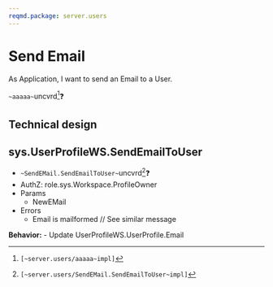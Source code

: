 ```yaml
---
reqmd.package: server.users
---
```

# Send Email

As Application, I want to send an Email to a User.

`~aaaaa~`uncvrd[^~aaaaa~]❓

## Technical design

## sys.UserProfileWS.SendEmailToUser

- `~SendEMail.SendEmailToUser~`uncvrd[^~SendEMail.SendEmailToUser~]❓
- AuthZ: role.sys.Workspace.ProfileOwner
- Params
  - NewEMail
- Errors
  - Email is mailformed // See similar message

**Behavior:**
    - Update UserProfileWS.UserProfile.Email

[^~SendEMail.SendEmailToUser~]: `[~server.users/SendEMail.SendEmailToUser~impl]`
[^~aaaaa~]: `[~server.users/aaaaa~impl]`

